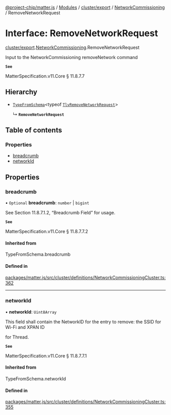 [@project-chip/matter.js](../README.md) / [Modules](../modules.md) / [cluster/export](../modules/cluster_export.md) / [NetworkCommissioning](../modules/cluster_export.NetworkCommissioning.md) / RemoveNetworkRequest

# Interface: RemoveNetworkRequest

[cluster/export](../modules/cluster_export.md).[NetworkCommissioning](../modules/cluster_export.NetworkCommissioning.md).RemoveNetworkRequest

Input to the NetworkCommissioning removeNetwork command

**`See`**

MatterSpecification.v11.Core § 11.8.7.7

## Hierarchy

- [`TypeFromSchema`](../modules/tlv_export.md#typefromschema)\<typeof [`TlvRemoveNetworkRequest`](../modules/cluster_export.NetworkCommissioning.md#tlvremovenetworkrequest)\>

  ↳ **`RemoveNetworkRequest`**

## Table of contents

### Properties

- [breadcrumb](cluster_export.NetworkCommissioning.RemoveNetworkRequest.md#breadcrumb)
- [networkId](cluster_export.NetworkCommissioning.RemoveNetworkRequest.md#networkid)

## Properties

### breadcrumb

• `Optional` **breadcrumb**: `number` \| `bigint`

See Section 11.8.7.1.2, “Breadcrumb Field” for usage.

**`See`**

MatterSpecification.v11.Core § 11.8.7.7.2

#### Inherited from

TypeFromSchema.breadcrumb

#### Defined in

[packages/matter.js/src/cluster/definitions/NetworkCommissioningCluster.ts:362](https://github.com/project-chip/matter.js/blob/0c058ae17fdba4c0b89b8b13c309011d51782299/packages/matter.js/src/cluster/definitions/NetworkCommissioningCluster.ts#L362)

___

### networkId

• **networkId**: `Uint8Array`

This field shall contain the NetworkID for the entry to remove: the SSID for Wi-Fi and XPAN ID

for Thread.

**`See`**

MatterSpecification.v11.Core § 11.8.7.7.1

#### Inherited from

TypeFromSchema.networkId

#### Defined in

[packages/matter.js/src/cluster/definitions/NetworkCommissioningCluster.ts:355](https://github.com/project-chip/matter.js/blob/0c058ae17fdba4c0b89b8b13c309011d51782299/packages/matter.js/src/cluster/definitions/NetworkCommissioningCluster.ts#L355)
